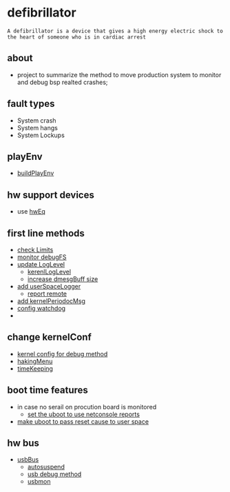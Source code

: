 # defibrillator

```
A defibrillator is a device that gives a high energy electric shock to the heart of someone who is in cardiac arrest
```

## about

* project to summarize the method to move production system to monitor and debug bsp realted crashes;

## fault types 
* System crash
* System hangs
* System Lockups

## playEnv

* [buildPlayEnv](playEnv/readme.md)


## hw support devices
* use [hwEq](hwEq/readme.md)

## first line methods

* [check Limits](limits/readme.md)
* [monitor debugFS](debugFS/readme.md)
* [update LogLevel](logLevels/readme.md)
   * [kerenlLogLevel](logLevels/kerenlLogLevel.md)
   * [increase dmesgBuff size](logLevels/dmesgBuff.md)
* [add userSpaceLogger](userlog/readme.md)
   * [report remote](userlog/rsyslogRemote.md)
* [add kernelPeriodocMsg](timers/periodicTimer.md)
* [config watchdog]()
* []()

## change kernelConf
* [kernel config for debug method](kerConf/readme.md)
* [hakingMenu](kerConf/hakingMenu.md)
* [timeKeeping](kerConf/timekeeping.md)



## boot time features 
* in case no serail on procution board is monitored
	* [set the uboot to use netconsole reports](uboot/netconsole.md)
* [make uboot to pass reset cause to user space](uboot/saveRebootCause.md)


## hw bus 

* [usbBus](usb/readme.md)
  * [autosuspend](usb/autosusped.md)
  * [usb debug method](usb/debugging.md)
  * [usbmon](usb/usbmon.md)



